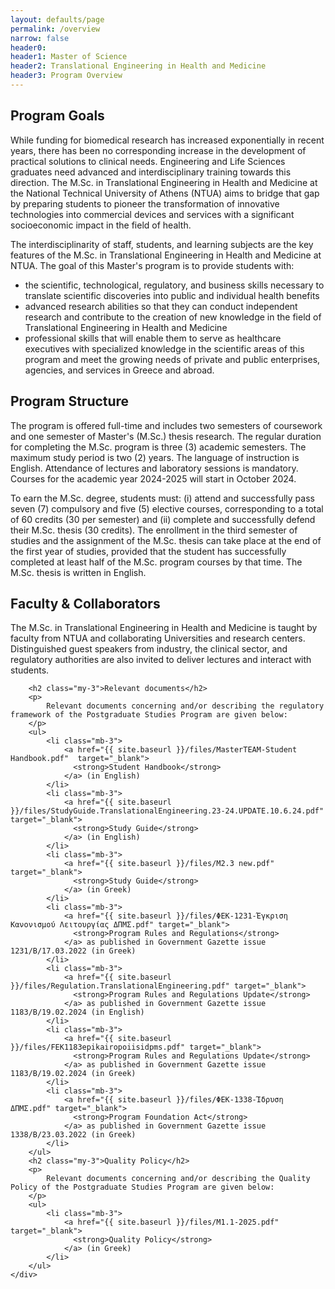 ```yaml
---
layout: defaults/page
permalink: /overview
narrow: false
header0: 
header1: Master of Science
header2: Translational Engineering in Health and Medicine
header3: Program Overview
---
```


<div class="container">
    <div class="row flex-column">
        <h2 class="my-3">
            Program Goals
        </h2>
        <p>
            While funding for biomedical research has increased exponentially in recent years, there has been no corresponding increase
            in the development of practical solutions to clinical needs. Engineering and Life Sciences graduates need advanced and
            interdisciplinary training towards this direction. The M.Sc. in Translational Engineering in Health and Medicine at the National
            Technical University of Athens (NTUA) aims to bridge that gap by preparing students to pioneer the transformation of innovative
            technologies into commercial devices and services with a significant socioeconomic impact in the field of health.
        </p>
        <p>
            The interdisciplinarity of staff, students, and learning subjects are the key features of the
            M.Sc. in Translational Engineering in Health and Medicine at NTUA.
            The goal of this Master's program is to provide students with:
        </p>
        <ul>
            <li class="mb-3">the scientific, technological, regulatory, and business skills necessary to translate scientific discoveries into
                public and individual health benefits</li>
            <li class="mb-3">advanced research abilities so that they can conduct independent research and contribute to the creation
                of new knowledge in the field of Translational Engineering in Health and Medicine</li>
            <li class="mb-3">professional skills that will enable them to serve as healthcare executives with specialized knowledge in
                the scientific areas of this program and meet the growing needs of private and public enterprises,
                agencies, and services in Greece and abroad.
            </li>
        </ul>
        <h2 class="my-3">
            Program Structure
        </h2>
        <p>
            The program is offered full-time and includes two semesters of coursework and one semester of Master's (M.Sc.) thesis research. The regular
            duration for completing the M.Sc. program is three (3) academic semesters. The maximum study period is two (2) years. The language of
            instruction is English. Attendance of lectures and laboratory sessions is mandatory. Courses for the academic year 2024-2025 will start in
            October 2024.
        </p>
        <p>
            To earn the M.Sc. degree, students must: (i) attend and successfully pass seven (7) compulsory and five (5) elective courses, corresponding
            to a total of 60 credits (30 per semester) and (ii) complete and successfully defend their M.Sc. thesis (30 credits). The enrollment in the
            third semester of studies and the assignment of the M.Sc. thesis can take place at the end of the first year of studies, provided that the
            student has successfully completed at least half of the M.Sc. program courses by that time. The M.Sc. thesis is written in English.
        </p>
        <h2 class="my-3">
            Faculty & Collaborators
        </h2>
        <p>
            The M.Sc. in Translational Engineering in Health and Medicine is taught by faculty from NTUA and collaborating Universities and research
            centers. Distinguished guest speakers from industry, the clinical sector, and regulatory authorities are also invited to deliver lectures and
            interact with students.
        </p>

        <h2 class="my-3">Relevant documents</h2>
        <p>
            Relevant documents concerning and/or describing the regulatory framework of the Postgraduate Studies Program are given below:
        </p>
        <ul>
            <li class="mb-3">
                <a href="{{ site.baseurl }}/files/MasterTEAM-Student Handbook.pdf"  target="_blank">
                  <strong>Student Handbook</strong>
                </a> (in English)
            </li>
            <li class="mb-3">
                <a href="{{ site.baseurl }}/files/StudyGuide.TranslationalEngineering.23-24.UPDATE.10.6.24.pdf"  target="_blank">
                  <strong>Study Guide</strong>
                </a> (in English)
            </li>
            <li class="mb-3">
                <a href="{{ site.baseurl }}/files/M2.3 new.pdf"  target="_blank">
                  <strong>Study Guide</strong>
                </a> (in Greek)
            </li>
            <li class="mb-3">
                <a href="{{ site.baseurl }}/files/ΦΕΚ-1231-Έγκριση Κανονισμού Λειτουργίας ΔΠΜΣ.pdf" target="_blank">
                  <strong>Program Rules and Regulations</strong>
                </a> as published in Government Gazette issue 1231/B/17.03.2022 (in Greek)
            </li>
            <li class="mb-3">
                <a href="{{ site.baseurl }}/files/Regulation.TranslationalEngineering.pdf" target="_blank">
                  <strong>Program Rules and Regulations Update</strong>
                </a> as published in Government Gazette issue 1183/B/19.02.2024 (in English)
            </li>
            <li class="mb-3">
                <a href="{{ site.baseurl }}/files/FEK1183epikairopoiisidpms.pdf" target="_blank">
                  <strong>Program Rules and Regulations Update</strong>
                </a> as published in Government Gazette issue 1183/B/19.02.2024 (in Greek)
            </li>
            <li class="mb-3">
                <a href="{{ site.baseurl }}/files/ΦΕΚ-1338-Ίδρυση ΔΠΜΣ.pdf" target="_blank">
                  <strong>Program Foundation Act</strong>
                </a> as published in Government Gazette issue 1338/B/23.03.2022 (in Greek)
            </li>
        </ul>
        <h2 class="my-3">Quality Policy</h2>
        <p>
            Relevant documents concerning and/or describing the Quality Policy of the Postgraduate Studies Program are given below:
        </p>
        <ul>
            <li class="mb-3">
                <a href="{{ site.baseurl }}/files/Μ1.1-2025.pdf"  target="_blank">
                  <strong>Quality Policy</strong>
                </a> (in Greek)
            </li>
        </ul>
    </div>
</div>
